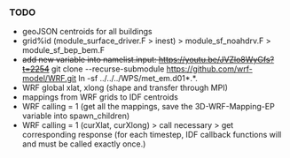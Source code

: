 ### TODO

- geoJSON centroids for all buildings
- grid%id (module_surface_driver.F > inest) > module_sf_noahdrv.F > module_sf_bep_bem.F
- ~~add new variable into namelist.input: https://youtu.be/JVZlo8WyGfs?t=2254~~
git clone --recurse-submodule https://github.com/wrf-model/WRF.git
ln -sf ../../../WPS/met_em.d01*.*.
- WRF global xlat, xlong (shape and transfer through MPI)
- mappings from WRF grids to IDF centroids
- WRF calling = 1 (get all the mappings, save the 3D-WRF-Mapping-EP variable into spawn_children)
- WRF calling = 1 (curXlat, curXlong) > call necessary > get corresponding response 
(for each timestep, IDF callback functions will and must be called exactly once.)